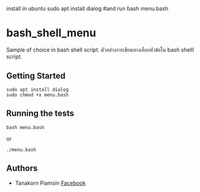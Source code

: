 # 
install in ubuntu
sudo apt install dialog
#and run
bash menu.bash

# bash_shell_menu

Sample of choice in bash shell script.
ตัวอย่างการเขียนทางเลือกหัวข้อใน bash shelll script. 

## Getting Started
```
sudo apt install dialog
sudo chmod +x menu.bash
```

## Running the tests
```
bash menu.bash  
```
or
```
./menu.bash
```
 
## Authors

* Tanakorn Piamsin  [Facebook](https://www.facebook.com/ynarak)
 

